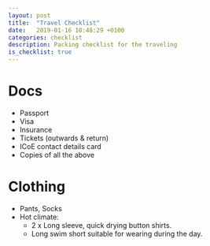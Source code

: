 ```yaml
---
layout: post
title:  "Travel Checklist"
date:   2019-01-16 10:48:29 +0100
categories: checklist
description: Packing checklist for the traveling
is_checklist: true
---
```


# Docs
- Passport
- Visa
- Insurance
- Tickets (outwards & return)
- ICoE contact details card
- Copies of all the above

# Clothing
- Pants, Socks
- Hot climate:
    - 2 x Long sleeve, quick drying button shirts.
    - Long swim short suitable for wearing during the day.
